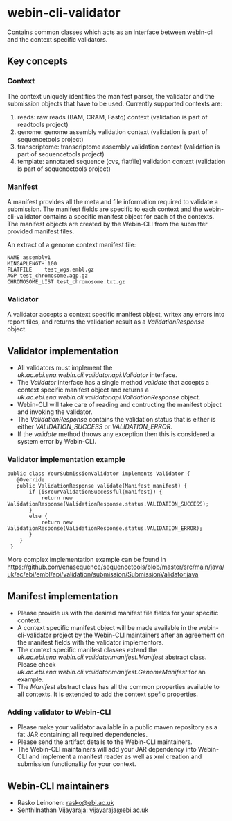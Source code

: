 # webin-cli-validator

Contains common classes which acts as an interface between webin-cli and the context specific validators.

## Key concepts

### Context 

The context uniquely identifies the manifest parser, the validator and the submission objects that have to be used. Currently supported contexts are:
  1. reads: raw reads (BAM, CRAM, Fastq) context (validation is part of readtools project)
  2. genome: genome assembly validation context (validation is part of sequencetools project)
  3. transcriptome: transcriptome assembly validation context  (validation is part of sequencetools project)
  4. template: annotated sequence (cvs, flatfile) validation context (validation is part of sequencetools project)

### Manifest 

A manifest provides all the meta and file information required to validate a submission. The manifest fields are specific to each context and the webin-cli-validator contains a specific manifest object for each of the contexts. The manifest objects are created by the Webin-CLI from the submitter provided manifest files.

An extract of a genome context manifest file:
``` 
NAME assembly1
MINGAPLENGTH 100
FLATFILE	test_wgs.embl.gz
AGP	test_chromosome.agp.gz
CHROMOSOME_LIST	test_chromosome.txt.gz
```

### Validator

A validator accepts a context specific manifest object, writex any errors into report files, and returns the validation result as a *ValidationResponse* object.

## Validator implementation

- All validators must implement the *uk.ac.ebi.ena.webin.cli.validator.api.Validator*  interface.
- The *Validator* interface has a single method *validate* that accepts a context specific manifest object and returns a 
*uk.ac.ebi.ena.webin.cli.validator.api.ValidationResponse* object.
- Webin-CLI will take care of reading and contructing the manifest object and invoking the validator.
- The *ValidationResponse* contains the validation status that is either is either *VALIDATION_SUCCESS* or *VALIDATION_ERROR*.
- If the *validate*  method throws any exception then this is considered a system error by Webin-CLI.

### Validator implementation example
 ```
 public class YourSubmissionValidator implements Validator {
    @Override
    public ValidationResponse validate(Manifest manifest) {
        if (isYourValidationSuccessful(manifest)) {
            return new ValidationResponse(ValidationResponse.status.VALIDATION_SUCCESS);
        }
        else {
            return new ValidationResponse(ValidationResponse.status.VALIDATION_ERROR);
        }
     }
  }
  ```

More complex implementation example can be found in https://github.com/enasequence/sequencetools/blob/master/src/main/java/uk/ac/ebi/embl/api/validation/submission/SubmissionValidator.java

## Manifest implementation

- Please provide us with the desired manifest file fields for your specific context. 
- A context specific manifest object will be made available in the webin-cli-validator project by the Webin-CLI maintainers after an agreement on the manifest fields with the validator implementors.
 - The context specific manifest classes extend the *uk.ac.ebi.ena.webin.cli.validator.manifest.Manifest* abstract class. Please check *uk.ac.ebi.ena.webin.cli.validator.manifest.GenomeManifest* for an example.
 - The *Manifest* abstract class has all the common properties available to all contexts. It is extended to add the context spefic properties.

### Adding validator to Webin-CLI

- Please make your validator available in a public maven repository as a fat JAR containing all required dependencies.
- Please send the artifact details to the Webin-CLI maintainers. 
- The Webin-CLI maintainers will add your JAR dependency into Webin-CLI and implement a manifest reader as well as xml creation and submission functionality for your context.

## Webin-CLI maintainers

- Rasko Leinonen: rasko@ebi.ac.uk
- Senthilnathan Vijayaraja: vijayaraja@ebi.ac.uk
